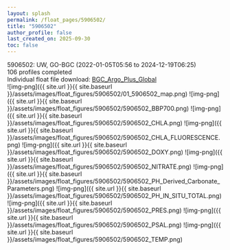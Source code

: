 ```yaml
---
layout: splash
permalink: /float_pages/5906502/
title: "5906502"
author_profile: false
last_created_on: 2025-09-30
toc: false
---
```

 
5906502: UW, GO-BGC (2022-01-05T05:56 to 2024-12-19T06:25)\
106 profiles completed\
Individual float file download: [BGC_Argo_Plus_Global](https://ftp.soest.hawaii.edu/bgc_argo_plus/Individual_Floats/outliers_removed/5906502_Sprof_processed.nc)\
![img-png]({{ site.url }}{{ site.baseurl }}/assets/images/float_figures/5906502/01_5906502_map.png)
![img-png]({{ site.url }}{{ site.baseurl }}/assets/images/float_figures/5906502/5906502_BBP700.png)
![img-png]({{ site.url }}{{ site.baseurl }}/assets/images/float_figures/5906502/5906502_CHLA.png)
![img-png]({{ site.url }}{{ site.baseurl }}/assets/images/float_figures/5906502/5906502_CHLA_FLUORESCENCE.png)
![img-png]({{ site.url }}{{ site.baseurl }}/assets/images/float_figures/5906502/5906502_DOXY.png)
![img-png]({{ site.url }}{{ site.baseurl }}/assets/images/float_figures/5906502/5906502_NITRATE.png)
![img-png]({{ site.url }}{{ site.baseurl }}/assets/images/float_figures/5906502/5906502_PH_Derived_Carbonate_Parameters.png)
![img-png]({{ site.url }}{{ site.baseurl }}/assets/images/float_figures/5906502/5906502_PH_IN_SITU_TOTAL.png)
![img-png]({{ site.url }}{{ site.baseurl }}/assets/images/float_figures/5906502/5906502_PRES.png)
![img-png]({{ site.url }}{{ site.baseurl }}/assets/images/float_figures/5906502/5906502_PSAL.png)
![img-png]({{ site.url }}{{ site.baseurl }}/assets/images/float_figures/5906502/5906502_TEMP.png)
